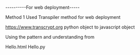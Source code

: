 

----------For web deployment-----

Method 1 Used 
Transpiler method for web deployment


https://www.transcrypt.org
python object to javascript object

Using the pattern and understanding from 

Hello.html
Hello.py
